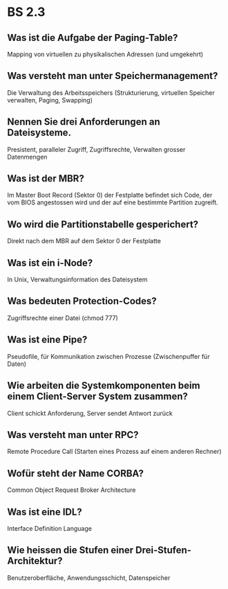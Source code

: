 # BS 2.3

## Was ist die Aufgabe der Paging-Table?
Mapping von virtuellen zu physikalischen Adressen (und umgekehrt)

## Was versteht man unter Speichermanagement?
Die Verwaltung des Arbeitsspeichers (Strukturierung, virtuellen Speicher verwalten, Paging, Swapping)

## Nennen Sie drei Anforderungen an Dateisysteme.
Presistent, paralleler Zugriff, Zugriffsrechte, Verwalten grosser Datenmengen

## Was ist der MBR?
Im Master Boot Record (Sektor 0) der Festplatte befindet sich Code, der vom BIOS angestossen wird und der auf eine bestimmte Partition zugreift.

## Wo wird die Partitionstabelle gesperichert?
Direkt nach dem MBR auf dem Sektor 0 der Festplatte

## Was ist ein i-Node?
In Unix, Verwaltungsinformation des Dateisystem

## Was bedeuten Protection-Codes?
Zugriffsrechte einer Datei (chmod 777)

## Was ist eine Pipe?
Pseudofile, für Kommunikation zwischen Prozesse (Zwischenpuffer für Daten)

## Wie arbeiten die Systemkomponenten beim einem Client-Server System zusammen?
Client schickt Anforderung, Server sendet Antwort zurück

## Was versteht man unter RPC?
Remote Procedure Call (Starten eines Prozess auf einem anderen Rechner)

## Wofür steht der Name CORBA?
Common Object Request Broker Architecture

## Was ist eine IDL?
Interface Definition Language

## Wie heissen die Stufen einer Drei-Stufen- Architektur?
Benutzeroberfläche, Anwendungsschicht, Datenspeicher

